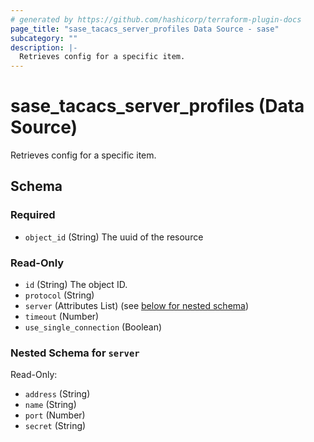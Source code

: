 ```yaml
---
# generated by https://github.com/hashicorp/terraform-plugin-docs
page_title: "sase_tacacs_server_profiles Data Source - sase"
subcategory: ""
description: |-
  Retrieves config for a specific item.
---
```


# sase_tacacs_server_profiles (Data Source)

Retrieves config for a specific item.



<!-- schema generated by tfplugindocs -->
## Schema

### Required

- `object_id` (String) The uuid of the resource

### Read-Only

- `id` (String) The object ID.
- `protocol` (String)
- `server` (Attributes List) (see [below for nested schema](#nestedatt--server))
- `timeout` (Number)
- `use_single_connection` (Boolean)

<a id="nestedatt--server"></a>
### Nested Schema for `server`

Read-Only:

- `address` (String)
- `name` (String)
- `port` (Number)
- `secret` (String)


